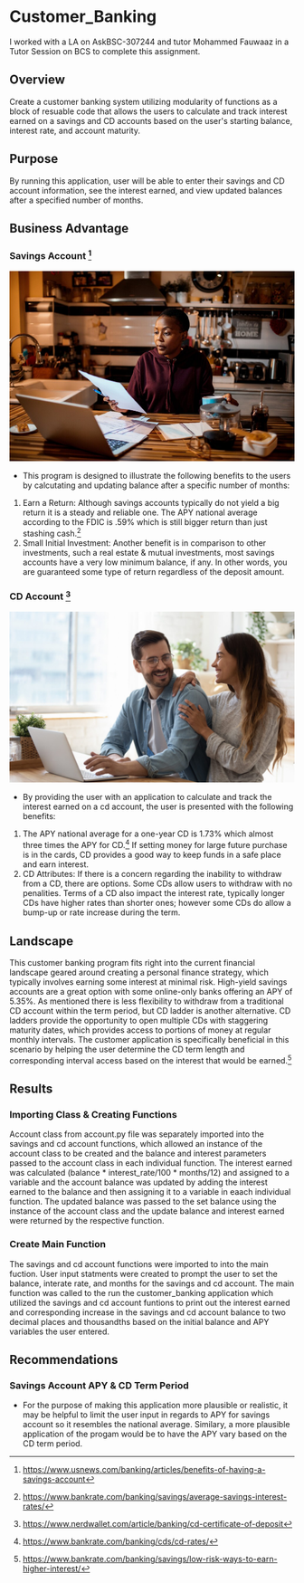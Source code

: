 # Customer_Banking 

I worked with a LA on AskBSC-307244 and tutor Mohammed Fauwaaz in a Tutor Session on BCS to complete this assignment.

## Overview

Create a customer banking system utilizing modularity of functions as a block of resuable code that allows the users to calculate and track interest earned on a savings and CD accounts based on the user's starting balance, interest rate, and account maturity.

## Purpose
By running this application, user will be able to enter their savings and CD account information, see the interest earned, and view updated balances after a specified number of months.

## Business Advantage

### Savings Account [^1]

![Savings Account Benefit](https://github.com/kalAnglin/customer_banking/blob/main/images/savings_account.jpeg)

- This program is designed to illustrate the following benefits to the users by calcutating and updating balance after a specific number of months:
1. Earn a Return: Although savings accounts typically do not yield a big return it is a steady and reliable one. The APY national average according to the FDIC is .59% which is still bigger return than just stashing cash.[^2] 
2. Small Initial Investment: Another benefit is in comparison to other investments, such a real estate & mutual investments, most savings accounts have a very low minimum balance, if any. In other words, you are guaranteed some type of return regardless of the deposit amount.

### CD Account [^3]

![CD Benefit](https://github.com/kalAnglin/customer_banking/blob/main/images/CD_account.jpeg)

- By providing the user with an application to calculate and track the interest earned on a cd account, the user is presented with the following benefits:
1. The APY national average for a one-year CD is 1.73% which almost three times the APY for CD.[^4] If setting money for large future purchase is in the cards, CD provides a good way to keep funds in a safe place and earn interest.
2. CD Attributes: If there is a concern regarding the inability to withdraw from a CD, there are options. Some CDs allow users to withdraw with no penalities. Terms of a CD also impact the interest rate, typically longer CDs have higher rates than shorter ones; however some CDs do allow a bump-up or rate increase during the term.

## Landscape

This customer banking program fits right into the current financial landscape geared around creating a personal finance strategy, which typically involves earning some interest at minimal risk. High-yield savings accounts are a great option with some online-only banks offering an APY of 5.35%. As mentioned there is less flexibility to withdraw from a traditional CD account within the term period, but CD ladder is another alternative. CD ladders provide the opportunity to open multiple CDs with staggering maturity dates, which provides access to portions of money at regular monthly intervals. The customer application is specifically beneficial in this scenario by helping the user determine the CD term length and corresponding interval access based on the interest that would be earned.[^5]

## Results

### Importing Class & Creating Functions

Account class from account.py file was separately imported into the savings and cd account functions, which allowed an instance of the account class to be created and the balance and interest parameters passed to the account class in each individual function. The interest earned was calculated (balance * interest_rate/100 * months/12) and assigned to a variable and the account balance was updated by adding the interest earned to the balance and then assigning it to a variable in eaach individual function. The updated balance was passed to the set balance using the instance of the account class and the update balance and interest earned were returned by the respective function.

### Create Main Function

The savings and cd account functions were imported to into the main fuction. User input statments were created to prompt the user to set the balance, interate rate, and months for the savings and cd account. The main function was called to the run the customer_banking application which utilized the savings and cd account funtions to print out the interest earned and corresponding increase in the savings and cd account balance to two decimal places and thousandths based on the initial balance and APY variables the user entered.

## Recommendations

### Savings Account APY & CD Term Period

- For the purpose of making this application more plausible or realistic, it may be helpful to limit the user input in regards to APY for savings account so it resembles the national average. Similary, a more plausible application of the progam would be to have the APY vary based on the CD term period.


[^1]: https://www.usnews.com/banking/articles/benefits-of-having-a-savings-account
[^2]: https://www.bankrate.com/banking/savings/average-savings-interest-rates/
[^3]: https://www.nerdwallet.com/article/banking/cd-certificate-of-deposit
[^4]: https://www.bankrate.com/banking/cds/cd-rates/
[^5]: https://www.bankrate.com/banking/savings/low-risk-ways-to-earn-higher-interest/

